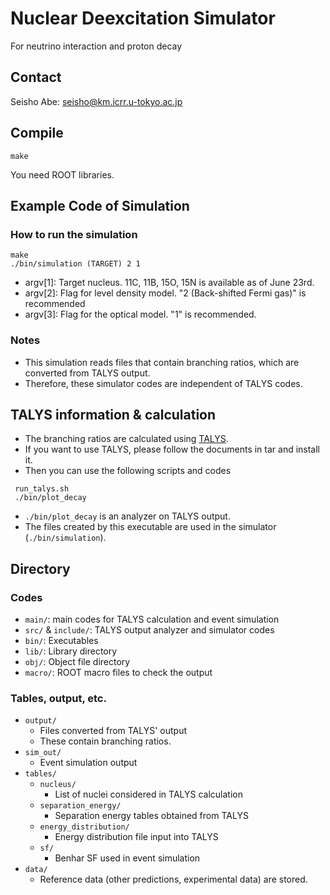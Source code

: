 # Nuclear Deexcitation Simulator
For neutrino interaction and proton decay

## Contact 
Seisho Abe: seisho@km.icrr.u-tokyo.ac.jp

## Compile
```
make
```
You need ROOT libraries.


## Example Code of Simulation
### How to run the simulation
```
make 
./bin/simulation (TARGET) 2 1 
```
- argv[1]: Target nucleus. 11C, 11B, 15O, 15N is available as of June 23rd.
- argv[2]: Flag for level density model. "2 (Back-shifted Fermi gas)" is recommended
- argv[3]: Flag for the optical model. "1" is recommended. <br>

### Notes
- This simulation reads files that contain branching ratios, which are converted from TALYS output.
- Therefore, these simulator codes are independent of TALYS codes.

## TALYS information & calculation
- The branching ratios are calculated using [TALYS](https://tendl.web.psi.ch/tendl_2019/talys.html).
- If you want to use TALYS, please follow the documents in tar and install it.
- Then you can use the following scripts and codes 
```
 run_talys.sh
 ./bin/plot_decay
```
- `./bin/plot_decay` is an analyzer on TALYS output.
- The files created by this executable are used in the simulator (`./bin/simulation`).

## Directory

### Codes
- `main/`: main codes for TALYS calculation and event simulation
- `src/` & `include/`: TALYS output analyzer and simulator codes
- `bin/`: Executables
- `lib/`: Library directory
- `obj/`: Object file directory
- `macro/`: ROOT macro files to check the output

### Tables, output, etc.
- `output/`
	- Files converted from TALYS' output
	- These contain branching ratios.
- `sim_out/`
	- Event simulation output 
- `tables/`
  - `nucleus/`
    - List of nuclei considered in TALYS calculation
  - `separation_energy/`
	- Separation energy tables obtained from TALYS
  - `energy_distribution/`
	- Energy distribution file input into TALYS
  - `sf/`
	- Benhar SF used in event simulation
- `data/`
  - Reference data (other predictions, experimental data) are stored.
